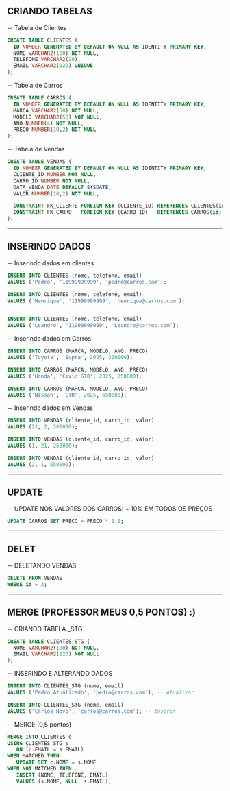 ##  CRIANDO TABELAS


-- Tabela de Clientes

```sql
CREATE TABLE CLIENTES (
  ID NUMBER GENERATED BY DEFAULT ON NULL AS IDENTITY PRIMARY KEY,
  NOME VARCHAR2(100) NOT NULL,
  TELEFONE VARCHAR2(20),
  EMAIL VARCHAR2(120) UNIQUE
);
```

-- Tabela de Carros

```sql
CREATE TABLE CARROS (
  ID NUMBER GENERATED BY DEFAULT ON NULL AS IDENTITY PRIMARY KEY,
  MARCA VARCHAR2(50) NOT NULL,
  MODELO VARCHAR2(50) NOT NULL,
  ANO NUMBER(4) NOT NULL,
  PRECO NUMBER(10,2) NOT NULL
);
```

-- Tabela de Vendas

```sql
CREATE TABLE VENDAS (
  ID NUMBER GENERATED BY DEFAULT ON NULL AS IDENTITY PRIMARY KEY,
  CLIENTE_ID NUMBER NOT NULL,
  CARRO_ID NUMBER NOT NULL,
  DATA_VENDA DATE DEFAULT SYSDATE,
  VALOR NUMBER(10,2) NOT NULL,

  CONSTRAINT FK_CLIENTE FOREIGN KEY (CLIENTE_ID) REFERENCES CLIENTES(id),
  CONSTRAINT FK_CARRO   FOREIGN KEY (CARRO_ID)   REFERENCES CARROS(id)
);
```
-----------------------------------------------------------------------------------------------------------------------------

## INSERINDO DADOS


-- Inserindo dados em clientes

```sql
INSERT INTO CLIENTES (nome, telefone, email)
VALUES ('Pedro', '11999999999', 'pedro@carros.com');

INSERT INTO CLIENTES (nome, telefone, email)
VALUES ('Henrique', '11999999999', 'henrique@carros.com');


INSERT INTO CLIENTES (nome, telefone, email)
VALUES ('Leandro', '11999999999', 'Leandro@carros.com');
```

-- Inserindo dados em Carros

```sql
INSERT INTO CARROS (MARCA, MODELO, ANO, PRECO)
VALUES ('Toyota', 'Supra', 2025, 300000);

INSERT INTO CARROS (MARCA, MODELO, ANO, PRECO)
VALUES ('Honda', 'Civic G10', 2025, 250000);

INSERT INTO CARROS (MARCA, MODELO, ANO, PRECO)
VALUES ('Nissan', 'GTR', 2025, 650000); 
```

-- Inserindo dados em Vendas

```sql
INSERT INTO VENDAS (cliente_id, carro_id, valor)
VALUES (21, 2, 300000);

INSERT INTO VENDAS (cliente_id, carro_id, valor)
VALUES (1, 21, 250000);

INSERT INTO VENDAS (cliente_id, carro_id, valor)
VALUES (2, 1, 650000);
```

-----------------------------------------------------------------------------------------------------------------------------

## UPDATE


-- UPDATE NOS VALORES DOS CARROS: + 10% EM TODOS OS PREÇOS

```sql
UPDATE CARROS SET PRECO = PRECO * 1.1;
```
-----------------------------------------------------------------------------------------------------------------------------

## DELET

-- DELETANDO VENDAS

```sql
DELETE FROM VENDAS
WHERE id = 3;
```
-----------------------------------------------------------------------------------------------------------------------------

## MERGE (PROFESSOR MEUS 0,5 PONTOS) :)


-- CRIANDO TABELA _STG

```sql
CREATE TABLE CLIENTES_STG (
  NOME VARCHAR2(100) NOT NULL,
  EMAIL VARCHAR2(120) NOT NULL
);
```


-- INSERINDO E ALTERANDO DADOS

```sql
INSERT INTO CLIENTES_STG (nome, email)
VALUES ('Pedro Atualizado', 'pedro@carros.com'); -- Atualizar

INSERT INTO CLIENTES_STG (nome, email)
VALUES ('Carlos Novo', 'carlos@carros.com'); -- Inserir
```



-- MERGE (0,5 pontos)

```sql
MERGE INTO CLIENTES c
USING CLIENTES_STG s
   ON (c.EMAIL = s.EMAIL)
WHEN MATCHED THEN
   UPDATE SET c.NOME = s.NOME
WHEN NOT MATCHED THEN
   INSERT (NOME, TELEFONE, EMAIL)
   VALUES (s.NOME, NULL, s.EMAIL); 

```
